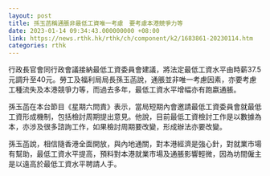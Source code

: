 ```yaml
---
layout: post
title: 孫玉菡稱通脹非最低工資唯一考慮　要考慮本港競爭力等
date: 2023-01-14 09:34:43.000000000 +08:00
link: https://news.rthk.hk/rthk/ch/component/k2/1683861-20230114.htm
categories: rthk
---
```


行政長官會同行政會議接納最低工資委員會建議，將法定最低工資水平由時薪37.5元調升至40元。勞工及福利局局長孫玉菡說，通脹並非唯一考慮因素，亦要考慮工種流失及本港競爭力等，而過去多年，最低工資水平增幅亦有跑嬴通脹。

孫玉菡在本台節目《星期六問責》表示，當局短期內會邀請最低工資委員會就最低工資形成機制，包括檢討周期提出意見。他說，目前最低工資檢討工作是以數據為本，亦涉及很多諮詢工作，如果檢討周期要改變，形成辦法亦要改變。

孫玉菡說，相信隨香港全面開放，與內地通關，對本港經濟是強心針，對就業市場有幫助，最低工資水平提高，預料對本港就業市場及通脹影響輕微，因為坊間僱主是以遠高於最低工資水平聘請人手。
